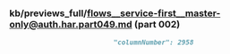 ### kb/previews_full/flows__service-first__master-only@auth.har.part049.md (part 002)

```md
                          "columnNumber": 2958
                  
```

```
